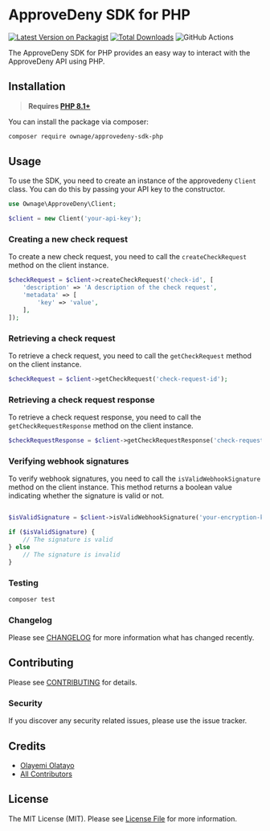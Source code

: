 # ApproveDeny SDK for PHP

[![Latest Version on Packagist](https://img.shields.io/packagist/v/ownage/approvedeny-sdk-php.svg?style=flat-square)](https://packagist.org/packages/ownage/approvedeny-sdk-php)
[![Total Downloads](https://img.shields.io/packagist/dt/ownage/approvedeny-sdk-php.svg?style=flat-square)](https://packagist.org/packages/ownage/approvedeny-sdk-php)
![GitHub Actions](https://github.com/Ownage-FDT/approvedeny-sdk-php/actions/workflows/run-tests.yml/badge.svg)

The ApproveDeny SDK for PHP provides an easy way to interact with the ApproveDeny API using PHP.

## Installation
> **Requires [PHP 8.1+](https://php.net/releases/)**

You can install the package via composer:

```bash
composer require ownage/approvedeny-sdk-php
```

## Usage
To use the SDK, you need to create an instance of the approvedeny `Client` class. You can do this by passing your API key to the constructor.

```php
use Ownage\ApproveDeny\Client;

$client = new Client('your-api-key');
```

### Creating a new check request
To create a new check request, you need to call the `createCheckRequest` method on the client instance.
```php
$checkRequest = $client->createCheckRequest('check-id', [
    'description' => 'A description of the check request',  
    'metadata' => [
        'key' => 'value',
    ],
]);
```

### Retrieving a check request
To retrieve a check request, you need to call the `getCheckRequest` method on the client instance.
```php
$checkRequest = $client->getCheckRequest('check-request-id');
```

### Retrieving a check request response
To retrieve a check request response, you need to call the `getCheckRequestResponse` method on the client instance.
```php
$checkRequestResponse = $client->getCheckRequestResponse('check-request-id');
```

### Verifying webhook signatures
To verify webhook signatures, you need to call the `isValidWebhookSignature` method on the client instance. This method returns a boolean value indicating whether the signature is valid or not.

```php

$isValidSignature = $client->isValidWebhookSignature('your-encryption-key', 'signature', ['foo' => 'bar']);

if ($isValidSignature) {
    // The signature is valid
} else
    // The signature is invalid
}
```

### Testing

```bash
composer test
```

### Changelog

Please see [CHANGELOG](CHANGELOG.md) for more information what has changed recently.

## Contributing

Please see [CONTRIBUTING](CONTRIBUTING.md) for details.

### Security

If you discover any security related issues, please use the issue tracker.

## Credits

-   [Olayemi Olatayo](https://github.com/iamolayemi)
-   [All Contributors](../../contributors)

## License

The MIT License (MIT). Please see [License File](LICENSE.md) for more information.
